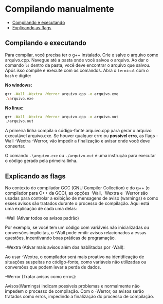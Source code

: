 # Compilando manualmente

<!-- toc -->
- [Compilando e executando](#compilando-e-executando)
- [Explicando as flags](#explicando-as-flags)
<!-- toc -->

## Compilando e executando

Para compilar, você precisa ter o g++ instalado. Crie e salve o arquivo como arquivo.cpp. Navegue até a pasta onde você salvou o arquivo. Ao dar o comando `ls` dentro da pasta, você deve encontrar o arquivo que salvou. Após isso compile e execute com os comandos. Abra o `terminal` com o `bash` e digite:

**No windows:**

```bash
g++ -Wall -Wextra -Werror arquivo.cpp -o arquivo.exe
.\arquivo.exe
```

**No linux:**

```bash
g++ -Wall -Wextra -Werror arquivo.cpp -o arquivo.out
./arquivo.out
```

A primeira linha compila o código-fonte arquivo.cpp para gerar o arquivo executável arquivo.exe. Se houver qualquer erro ou **possível erro**, as flags -Wall -Wextra -Werror, vão impedir a finalização e avisar onde você deve consertar.

O comando `.\arquivo.exe` ou `./arquivo.out` é uma instrução para executar o código gerado pela primeira linha.

## Explicando as flags

No contexto do compilador GCC (GNU Compiler Collection) e do g++ (o compilador para C++ da GCC), as opções -Wall, -Wextra e -Werror são usadas para controlar a exibição de mensagens de aviso (warnings) e como esses avisos são tratados durante o processo de compilação. Aqui está uma explicação de cada uma delas:

-Wall (Ativar todos os avisos padrão)

Por exemplo, se você tem um código com variáveis não inicializadas ou conversões implícitas, o -Wall pode emitir avisos relacionados a essas questões, incentivando boas práticas de programação.

-Wextra (Ativar mais avisos além dos habilitados por -Wall):

Ao usar -Wextra, o compilador será mais proativo na identificação de situações suspeitas no código-fonte, como variáveis não utilizadas ou conversões que podem levar a perda de dados.

-Werror (Tratar avisos como erros):

Avisos(Warnings) indicam possíveis problemas e normalmente não impedem o processo de compilação. Com o -Werror, os avisos serão tratados como erros, impedindo a finalização do processo de compilação.
